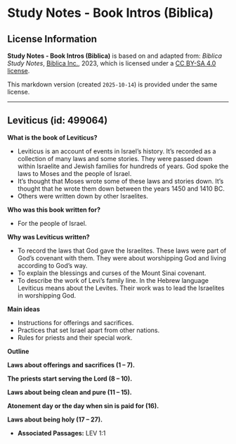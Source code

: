 # Study Notes - Book Intros (Biblica)

## License Information

**Study Notes - Book Intros (Biblica)** is based on and adapted from: _Biblica Study Notes_, [Biblica Inc.](https://www.biblica.com/), 2023, which is licensed under a [CC BY-SA 4.0 license](https://creativecommons.org/licenses/by-sa/4.0/legalcode.en).

This markdown version (created `2025-10-14`) is provided under the same license.



--------------------------------

## Leviticus (id: 499064)

**What is the book of Leviticus?**

* Leviticus is an account of events in Israel’s history. It’s recorded as a collection of many laws and some stories. They were passed down within Israelite and Jewish families for hundreds of years. God spoke the laws to Moses and the people of Israel.
* It’s thought that Moses wrote some of these laws and stories down. It’s thought that he wrote them down between the years 1450 and 1410 BC.
* Others were written down by other Israelites.

**Who was this book written for?**

* For the people of Israel.

**Why was Leviticus written?**

* To record the laws that God gave the Israelites. These laws were part of God’s covenant with them. They were about worshipping God and living according to God’s way.
* To explain the blessings and curses of the Mount Sinai covenant.
* To describe the work of Levi’s family line. In the Hebrew language Leviticus means about the Levites. Their work was to lead the Israelites in worshipping God.

**Main ideas**

* Instructions for offerings and sacrifices.
* Practices that set Israel apart from other nations.
* Rules for priests and their special work.

**Outline**

**Laws about offerings and sacrifices (1 – 7\).**

**The priests start serving the Lord (8 – 10\).**

**Laws about being clean and pure (11 – 15\).**

**Atonement day or the day when sin is paid for (16\).**

**Laws about being holy (17 – 27\).**

* **Associated Passages:** LEV 1:1

